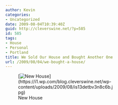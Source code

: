 ```yaml
---
author: Kevin
categories:
- Uncategorized
date: 2009-08-04T10:39:40Z
guid: http://cleverswine.net/?p=585
id: 585
tags:
- House
- Personal
- Portland
title: We Sold Our House and Bought Another One
url: /2009/08/04/we-bought-a-house/
---
```


<figure id="attachment_586" style="width: 300px" class="wp-caption alignnone">[<img src="https://i0.wp.com/cleverswine.net/wp-content/uploads/2009/08/is13detbv3n8c6b-300x225.jpg?resize=300%2C225" alt="New House" title="House" class="size-medium wp-image-586" srcset="https://i1.wp.com/blog.cleverswine.net/wp-content/uploads/2009/08/is13detbv3n8c6b.jpg?resize=300%2C225 300w, https://i1.wp.com/blog.cleverswine.net/wp-content/uploads/2009/08/is13detbv3n8c6b.jpg?w=400 400w" sizes="(max-width: 300px) 85vw, 300px" data-recalc-dims="1" />](https://i1.wp.com/blog.cleverswine.net/wp-content/uploads/2009/08/is13detbv3n8c6b.jpg)<figcaption class="wp-caption-text">New House</figcaption></figure>